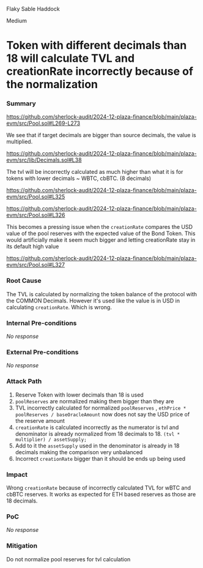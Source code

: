 Flaky Sable Haddock

Medium

# Token with different decimals than 18 will calculate TVL and creationRate incorrectly because of the normalization

### Summary

https://github.com/sherlock-audit/2024-12-plaza-finance/blob/main/plaza-evm/src/Pool.sol#L269-L273

We see that if target decimals are bigger than source decimals, the value is multiplied.

https://github.com/sherlock-audit/2024-12-plaza-finance/blob/main/plaza-evm/src/lib/Decimals.sol#L38

The tvl will be incorrectly calculated as much higher than what it is for tokens with lower decimals ~ WBTC, cbBTC. (8 decimals)

https://github.com/sherlock-audit/2024-12-plaza-finance/blob/main/plaza-evm/src/Pool.sol#L325

https://github.com/sherlock-audit/2024-12-plaza-finance/blob/main/plaza-evm/src/Pool.sol#L326

This becomes a pressing issue when the `creationRate` compares the USD value of the pool reserves with the expected value of the Bond Token. This would artificially make it seem much bigger and letting creationRate stay in its default high value 

https://github.com/sherlock-audit/2024-12-plaza-finance/blob/main/plaza-evm/src/Pool.sol#L327



### Root Cause

The TVL is calculated by normalizing the token balance of the protocol with the COMMON Decimals. However it's used like the value is in USD in calculating `creationRate`. Which is wrong.

### Internal Pre-conditions

_No response_

### External Pre-conditions

_No response_

### Attack Path

1. Reserve Token with lower decimals than 18 is used
2. `poolReserves` are normalized making them bigger than they are 
3. TVL incorrectly calculated for normalized `poolReserves` , ``ethPrice * poolReserves / baseOracleAmount`` now does not say the USD price of the reserve amount
4. `creationRate` is calculated incorrectly as the numerator is tvl and denominator is already normalized from 18 decimals to 18. ``(tvl * multiplier) / assetSupply;`` 
5. Add to it the `assetSupply` used in the denominator is already in 18 decimals making the comparison very unbalanced
6. Incorrect `creationRate` bigger than it should be ends up being used

### Impact

Wrong `creationRate` because of incorrectly calculated TVL for wBTC and cbBTC reserves.
It works as expected for ETH based reserves as those are 18 decimals.

### PoC

_No response_

### Mitigation

Do not normalize pool reserves for tvl calculation